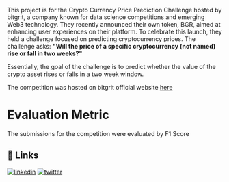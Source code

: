 This project is for the Crypto Currency Price Prediction Challenge hosted by bitgrit, a company known for data science competitions and emerging Web3 technology. They recently announced their own token, BGR, aimed at enhancing user experiences on their platform. To celebrate this launch, they held a challenge focused on predicting cryptocurrency prices. The challenge asks: **"Will the price of a specific cryptocurrency (not named) rise or fall in two weeks?"** 

Essentially, the goal of the challenge is to predict whether the value of the crypto asset rises or falls in a two week window.

The competition was hosted on bitgrit official website [here](https://bitgrit.net/competition/20)

# Evaluation Metric

The submissions for the competition were evaluated by F1 Score

## 🔗 Links
[![linkedin](https://img.shields.io/badge/linkedin-0A66C2?style=for-the-badge&logo=linkedin&logoColor=white)](https://www.linkedin.com/in/joseph-edet-analyst)
[![twitter](https://img.shields.io/badge/twitter-1DA1F2?style=for-the-badge&logo=twitter&logoColor=white)](https://x.com/joebasshd)
